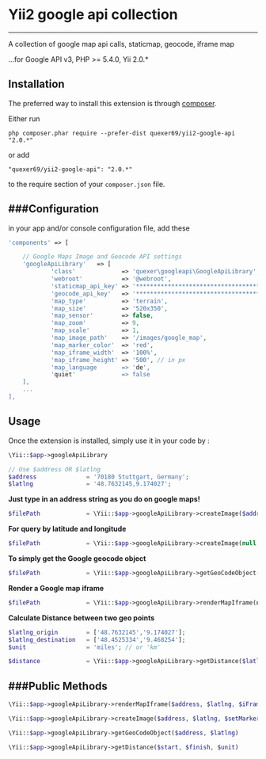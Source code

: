 # Yii2 google api collection 
-----------------------------

A collection of google map api calls, staticmap, geocode, iframe map

...for Google API v3, PHP >= 5.4.0, Yii 2.0.*


Installation
------------

The preferred way to install this extension is through [composer](http://getcomposer.org/download/).

Either run

```
php composer.phar require --prefer-dist quexer69/yii2-google-api "2.0.*"
```

or add

```
"quexer69/yii2-google-api": "2.0.*"
```

to the require section of your `composer.json` file.


###Configuration
---
in your app and/or console configuration file, add these


```php
'components' => [

    // Google Maps Image and Geocode API settings
    'googleApiLibrary'   => [
            'class'             => 'quexer\googleapi\GoogleApiLibrary',
            'webroot'           => '@webroot',
            'staticmap_api_key' => '***************************************',
            'geocode_api_key'   => '***************************************',
            'map_type'          => 'terrain',
            'map_size'          => '520x350',
            'map_sensor'        => false,
            'map_zoom'          => 9,
            'map_scale'         => 1,
            'map_image_path'    => '/images/google_map',
            'map_marker_color'  => 'red',
            'map_iframe_width'  => '100%',
            'map_iframe_height' => '500', // in px
            'map_language       => 'de',
            'quiet'             => false
    ],
    ...
],
```
	
Usage
-----

Once the extension is installed, simply use it in your code by  :

```php
\Yii::$app->googleApiLibrary

// Use $address OR $latlng
$address 	          = '70180 Stuttgart, Germany';
$latlng 	          = '48.7632145,9.174027';

```

**Just type in an address string as you do on google maps!**

```php
$filePath             = \Yii::$app->googleApiLibrary->createImage($address,null);
```

**For query by latitude and longitude**

```php
$filePath             = \Yii::$app->googleApiLibrary->createImage(null, $latlng);
```

**To simply get the Google geocode object**

```php
$filePath             = \Yii::$app->googleApiLibrary->getGeoCodeObject(null, $latlng);
```

**Render a Google map iframe**

```php
$filePath             = \Yii::$app->googleApiLibrary->renderMapIframe(null, $latlng);
```

**Calculate Distance between two geo points**

```php
$latlng_origin	      = ['48.7632145','9.174027'];
$latlng_destination	  = ['48.4525334','9.468254'];
$unit		          = 'miles'; // or 'km'

$distance		      = \Yii::$app->googleApiLibrary->getDistance($latlng_origin, $latlng_destination, $unit);
```

###Public Methods
---

```php
\Yii::$app->googleApiLibrary->renderMapIframe($address, $latlng, $iFrameWidth, $iFrameHeight)

\Yii::$app->googleApiLibrary->createImage($address, $latlng, $setMarker)

\Yii::$app->googleApiLibrary->getGeoCodeObject($address, $latlng)

\Yii::$app->googleApiLibrary->getDistance($start, $finish, $unit)

```


